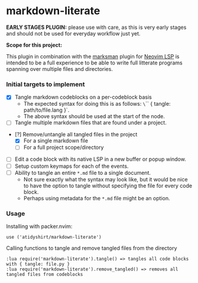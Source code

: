 # markdown-literate

**EARLY STAGES PLUGIN:** please use with care, as this is very early stages and should not be used for everyday workflow just yet.

**Scope for this project:**

This plugin in combination with the [marksman](https://github.com/artempyanykh/marksman) plugin for [Neovim LSP](https://github.com/neovim/nvim-lspconfig)
is intended to be a full experience to be able to write full litterate programs spanning over multiple files and directories.

### Initial targets to implement

- [x] Tangle markdown codeblocks on a per-codeblock basis
    * The expected syntax for doing this is as follows: `\`\`\`<language> { tangle: path/to/file.lang }`.
    * The above syntax should be used at the start of the node.
- [ ] Tangle multiple markdown files that are found under a project.
- [?] Remove/untangle all tangled files in the project
    * [x] For a single markdown file
    * [ ] For a full project scope/directory
- [ ] Edit a code block with its native LSP in a new buffer or popup window.
- [ ] Setup custom keymaps for each of the events.
- [ ] Ability to tangle an entire `*.md` file to a single document.
    * Not sure exactly what the syntax may look like, but it would be nice to have the option to tangle without specifying the file for every code block.
    * Perhaps using metadata for the `*.md` file might be an option.

### Usage

Installing with packer.nvim:

```
use ('atidyshirt/markdown-literate')
```

Calling functions to tangle and remove tangled files from the directory

```
:lua require('markdown-literate').tangle() => tangles all code blocks with { tangle: file.py }
:lua require('markdown-literate').remove_tangled() => removes all tangled files from codeblocks
```
